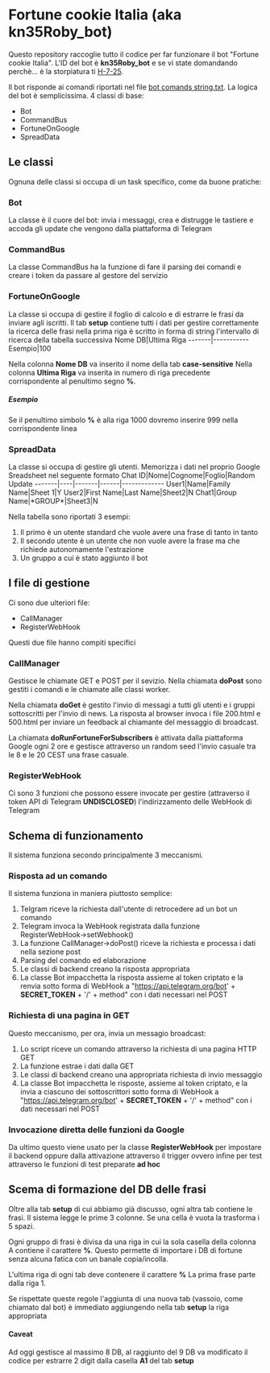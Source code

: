 # Fortune cookie Italia (aka kn35Roby_bot)
Questo repository raccoglie tutto il codice per far funzionare il bot "Fortune cookie Italia". L'ID del bot è **kn35Roby_bot** e se vi state domandando perchè... è la storpiatura ti [H-7-25](https://it.wikipedia.org/wiki/Uno_sceriffo_extraterrestre..._poco_extra_e_molto_terrestre).

Il bot risponde ai comandi riportati nel file [bot comands string.txt](https://github.com/roberto-carnevale/kn35Roby_bot/blob/master/bot%20comands%20string.txt).
La logica del bot è semplicissima. 4 classi di base:

* Bot
* CommandBus
* FortuneOnGoogle
* SpreadData

## Le classi
Ognuna delle classi si occupa di un task specifico, come da buone pratiche:

### Bot
La classe è il cuore del bot: invia i messaggi, crea e distrugge le tastiere e accoda gli update che vengono dalla piattaforma di Telegram

### CommandBus
La classe CommandBus ha la funzione di fare il parsing dei comandi e creare i token da passare al gestore del servizio

### FortuneOnGoogle
La classe si occupa di gestire il foglio di calcolo e di estrarre le frasi da inviare agli iscritti.
Il tab **setup** contiene tutti i dati per gestire correttamente la ricerca delle frasi
nella prima riga è scritto in forma di string l'intervallo di ricerca della tabella successiva
Nome DB|Ultima Riga
-------|-----------
Esempio|100

Nella colonna **Nome DB** va inserito il nome della tab **case-sensitive**
Nella colonna **Ultima Riga** va inserita in numero di riga precedente corrispondente al penultimo segno **%**.
##### Esempio
Se il penultimo simbolo **%** è alla riga 1000 dovremo inserire 999 nella corrispondente linea

### SpreadData
La classe si occupa di gestire gli utenti.
Memorizza i dati nel proprio Google Sreadsheet nel seguente formato
Chat ID|Nome|Cognome|Foglio|Random Update
-------|----|-------|------|-------------
User1|Name|Family Name|Sheet 1|Y
User2|First Name|Last Name|Sheet2|N
Chat1|Group Name|\*GROUP\*|Sheet3|N

Nella tabella sono riportati 3 esempi:
1. Il primo è un utente standard che vuole avere una frase di tanto in tanto
2. Il secondo utente è un utente che non vuole avere la frase ma che richiede autonomamente l'estrazione
3. Un gruppo a cui è stato aggiunto il bot

## I file di gestione
Ci sono due ulteriori file:
* CallManager
* RegisterWebHook

Questi due file hanno compiti specifici

### CallManager
Gestisce le chiamate GET e POST per il sevizio.
Nella chiamata **doPost** sono gestiti i comandi e le chiamate alle classi worker.

Nella chiamata **doGet** è gestito l'invio di messagi a tutti gli utenti e i gruppi sottoscritti per l'invio di news. La risposta al browser invoca i file 200.html e 500.html per inviare un feedback al chiamante del messaggio di broadcast.

La chiamata **doRunFortuneForSubscribers** è attivata dalla piattaforma Google ogni 2 ore e gestisce attraverso un random seed l'invio casuale tra le 8 e le 20 CEST una frase casuale.

### RegisterWebHook
Ci sono 3 funzioni che possono essere invocate per gestire (attraverso il token API di Telegram __UNDISCLOSED__) l'indirizzamento delle WebHook di Telegram

## Schema di funzionamento 
Il sistema funziona secondo principalmente 3 meccanismi.

### Risposta ad un comando
Il sistema funziona in maniera piuttosto semplice:

1. Telgram riceve la richiesta dall'utente di retrocedere ad un bot un comando
2. Telegram invoca la WebHook registrata dalla funzione RegisterWebHook->setWebhook()
3. La funzione CallManager->doPost() riceve la richiesta e processa i dati nella sezione post
4. Parsing del comando ed elaborazione
5. Le classi di backend creano la risposta appropriata
6. La classe Bot impacchetta la risposta assieme al token criptato e la renvia sotto forma di WebHook a "https://api.telegram.org/bot' + __SECRET_TOKEN__ + '/' + method" con i dati necessari nel POST

### Richiesta di una pagina in GET
Questo meccanismo, per ora, invia un messagio broadcast:

1. Lo script riceve un comando attraverso la richiesta di una pagina HTTP GET
2. La funzione estrae i dati dalla GET
3. Le classi di backend creano una appropriata richiesta di invio messaggio
4. La classe Bot impacchetta le risposte, assieme al token criptato, e la invia a ciascuno dei sottoscrittori sotto forma di WebHook a "https://api.telegram.org/bot' + __SECRET_TOKEN__ + '/' + method" con i dati necessari nel POST

### Invocazione diretta delle funzioni da Google
Da ultimo questo viene usato per la classe **RegisterWebHook** per impostare il backend oppure dalla attivazione attraverso il trigger ovvero infine per test attraverso le funzioni di test preparate __ad hoc__

## Scema di formazione del DB delle frasi
Oltre alla tab **setup** di cui abbiamo già discusso, ogni altra tab contiene le frasi.
Il sistema legge le prime 3 colonne.
Se una cella è vuota la trasforma i 5 spazi.

Ogni gruppo di frasi è divisa da una riga in cui la sola casella della colonna A contiene il carattere **%**. Questo permette di importare i DB di fortune senza alcuna fatica con un banale copia/incolla.

L'ultima riga di ogni tab deve contenere il carattere **%**
La prima frase parte dalla riga 1.

Se rispettate queste regole l'aggiunta di una nuova tab (vassoio, come chiamato dal bot) è immediato aggiungendo nella tab **setup** la riga appropriata

#### Caveat
Ad oggi gestisce al massimo 8 DB, al raggiunto del 9 DB va modificato il codice per estrarre 2 digit dalla casella **A1** del tab **setup**
